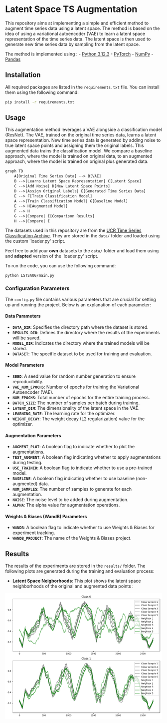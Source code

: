 # Latent Space TS Augmentation
 
 This repository aims at implementing a simple and efficient method to augment time series data using a latent space. The method is based on the idea of using a variational autoencoder (VAE) to learn a latent space representation of the time series data. The latent space is then used to generate new time series data by sampling from the latent space.

 The method is implemented using :
    - [Python 3.12.3](https://www.python.org/)
    - [PyTorch](https://pytorch.org/)
    - [NumPy](https://numpy.org/)
    - [Pandas](https://pandas.pydata.org/)

## Installation
All required packages are listed in the `requirements.txt` file. You can install them using the following command:
```bash
pip install -r requirements.txt
```

## Usage

This augmentation method leverages a VAE alongside a classification model (ResNet). The VAE, trained on the original time series data, learns a latent space representation. New time series data is generated by adding noise to true latent space points and assigning them the original labels. This augmented data trains the classification model. We compare a baseline approach, where the model is trained on original data, to an augmented approach, where the model is trained on original plus generated data.

```mermaid
graph TD
    A[Original Time Series Data] --> B[VAE]
    B -->|Learns Latent Space Representation| C[Latent Space]
    C -->|Add Noise| D[New Latent Space Points]
    D -->|Assign Original Labels| E[Generated Time Series Data]
    E --> F[Train Classification Model]
    A -->|Train Classification Model| G[Baseline Model]
    E --> H[Augmented Model]
    F --> H
    G -->|Compare| I[Comparison Results]
    H -->|Compare| I
```

The datasets used in this repository are from the [UCR Time Series Classification Archive](https://www.cs.ucr.edu/~eamonn/time_series_data_2018/). They are stored in the `data/` folder and loaded using the custom 'loader.py' script. 

Feel free to add your **own** datasets to the `data/` folder and load them using and **adapted** version of the 'loader.py' script.

To run the code, you can use the following command:
```bash
python LSTSAUG/main.py
```

### Configuration Parameters

The `config.py` file contains various parameters that are crucial for setting up and running the project. Below is an explanation of each parameter:

#### Data Parameters

- **`DATA_DIR`**: Specifies the directory path where the dataset is stored.
- **`RESULTS_DIR`**: Defines the directory where the results of the experiments will be saved.
- **`MODEL_DIR`**: Indicates the directory where the trained models will be stored.
- **`DATASET`**: The specific dataset to be used for training and evaluation.

#### Model Parameters

- **`SEED`**: A seed value for random number generation to ensure reproducibility.
- **`VAE_NUM_EPOCHS`**: Number of epochs for training the Variational Autoencoder (VAE).
- **`NUM_EPOCHS`**: Total number of epochs for the entire training process.
- **`BATCH_SIZE`**: The number of samples per batch during training.
- **`LATENT_DIM`**: The dimensionality of the latent space in the VAE.
- **`LEARNING_RATE`**: The learning rate for the optimizer.
- **`WEIGHT_DECAY`**: The weight decay (L2 regularization) value for the optimizer.

#### Augmentation Parameters

- **`AUGMENT_PLOT`**: A boolean flag to indicate whether to plot the augmentations.
- **`TEST_AUGMENT`**: A boolean flag indicating whether to apply augmentations during testing.
- **`USE_TRAINED`**: A boolean flag to indicate whether to use a pre-trained model.
- **`BASELINE`**: A boolean flag indicating whether to use baseline (non-augmented) data.
- **`NUM_SAMPLES`**: The number of samples to generate for each augmentation.
- **`NOISE`**: The noise level to be added during augmentation.
- **`ALPHA`**: The alpha value for augmentation operations.

#### Weights & Biases (WandB) Parameters

- **`WANDB`**: A boolean flag to indicate whether to use Weights & Biases for experiment tracking.
- **`WANDB_PROJECT`**: The name of the Weights & Biases project.

## Results

The results of the experiments are stored in the `results/` folder. The following plots are generated during the training and evaluation process:

- **Latent Space Neigborhoods**: This plot shows the latent space neighborhoods of the original and augmented data points :

![Results](results/latent_space_neighbors.png)





